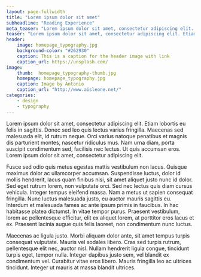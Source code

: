 ```yaml
---
layout: page-fullwidth
title: "Lorem ipsum dolor sit amet"
subheadline: "Reading Experience"
meta_teaser: "Lorem ipsum dolor sit amet, consectetur adipiscing elit. Etiam lobortis eu felis in sagittis. Donec sed leo quis lectus varius fringilla. Maecenas sed malesuada elit, id rutrum neque."
teaser: "Lorem ipsum dolor sit amet, consectetur adipiscing elit. Etiam lobortis eu felis in sagittis. Donec sed leo quis lectus varius fringilla. Maecenas sed malesuada elit, id rutrum neque."
header:
    image: homepage_typography.jpg
    background-color: "#262930"
    caption: This is a caption for the header image with link
    caption_url: https://unsplash.com/
image:
    thumb:  homepage_typography-thumb.jpg
    homepage: homepage_typography.jpg
    caption: Image by Antonio
    caption_url: "http://www.aisleone.net/"
categories:
    - design
    - typography
---
```

Lorem ipsum dolor sit amet, consectetur adipiscing elit. Etiam lobortis eu felis in sagittis. Donec sed leo quis lectus varius fringilla. Maecenas sed malesuada elit, id rutrum neque. Orci varius natoque penatibus et magnis dis parturient montes, nascetur ridiculus mus. Nam urna diam, porta suscipit condimentum sed, facilisis nec lectus. Ut quis accumsan eros. Lorem ipsum dolor sit amet, consectetur adipiscing elit.

Fusce sed odio quis metus egestas mattis vestibulum non lacus. Quisque maximus dolor ac ullamcorper accumsan. Suspendisse luctus, dolor id mollis hendrerit, lacus quam finibus nisi, sit amet aliquet justo nunc id dolor. Sed eget rutrum lorem, non vulputate orci. Sed nec lectus quis diam cursus vehicula. Integer tempus eleifend massa. Nam a metus ut sapien consequat fringilla. Nunc luctus malesuada justo, eu auctor mauris sagittis eu. Interdum et malesuada fames ac ante ipsum primis in faucibus. In hac habitasse platea dictumst. In vitae tempor purus. Praesent vestibulum, lorem ac pellentesque efficitur, elit ex aliquet lorem, at porttitor eros lacus et ex. Praesent lacinia augue quis felis laoreet, non condimentum nunc luctus.

Maecenas ac ligula justo. Morbi aliquam dolor ante, sit amet tempus turpis consequat vulputate. Mauris vel sodales libero. Cras sed turpis rutrum, pellentesque elit nec, auctor nisl. Nullam hendrerit ligula congue, tincidunt turpis eget, tempor nulla. Integer dapibus justo sem, vel blandit ex condimentum vel. Curabitur vitae eros libero. Mauris fringilla leo ac ultrices tincidunt. Integer ut mauris at massa blandit ultrices.




